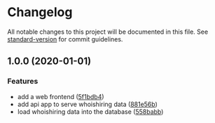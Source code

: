 # Changelog

All notable changes to this project will be documented in this file. See [standard-version](https://github.com/conventional-changelog/standard-version) for commit guidelines.

## 1.0.0 (2020-01-01)


### Features

* add a web frontend ([5f1bdb4](https://github.com/jerroydmoore/whoishiring.work/commit/5f1bdb484a2285a425c4f8996387e02859357a1b))
* add api app to serve whoishiring data ([881e56b](https://github.com/jerroydmoore/whoishiring.work/commit/881e56b5450776246e48ca4e8adf391acc338ea0))
* load whoishiring data into the database ([558babb](https://github.com/jerroydmoore/whoishiring.work/commit/558babb927f3f51a793ed88a694e3b3df79ba337))
